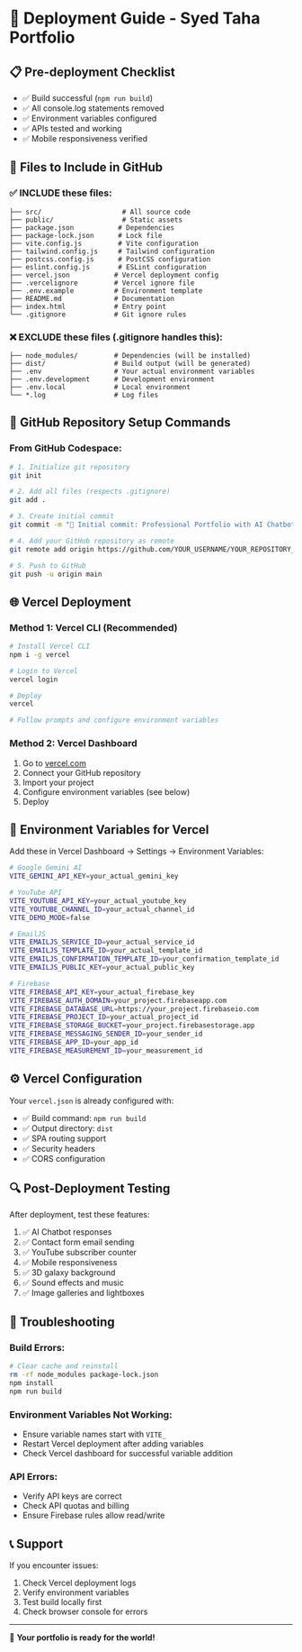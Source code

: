 # 🚀 Deployment Guide - Syed Taha Portfolio

## 📋 Pre-deployment Checklist

- ✅ Build successful (`npm run build`)
- ✅ All console.log statements removed
- ✅ Environment variables configured
- ✅ APIs tested and working
- ✅ Mobile responsiveness verified

## 🔧 Files to Include in GitHub

### ✅ **INCLUDE these files:**
```
├── src/                    # All source code
├── public/                 # Static assets
├── package.json           # Dependencies
├── package-lock.json      # Lock file
├── vite.config.js         # Vite configuration
├── tailwind.config.js     # Tailwind configuration
├── postcss.config.js      # PostCSS configuration
├── eslint.config.js       # ESLint configuration
├── vercel.json           # Vercel deployment config
├── .vercelignore         # Vercel ignore file
├── .env.example          # Environment template
├── README.md             # Documentation
├── index.html            # Entry point
└── .gitignore            # Git ignore rules
```

### ❌ **EXCLUDE these files (.gitignore handles this):**
```
├── node_modules/         # Dependencies (will be installed)
├── dist/                 # Build output (will be generated)
├── .env                  # Your actual environment variables
├── .env.development      # Development environment
├── .env.local            # Local environment
└── *.log                 # Log files
```

## 📁 GitHub Repository Setup Commands

### From GitHub Codespace:

```bash
# 1. Initialize git repository
git init

# 2. Add all files (respects .gitignore)
git add .

# 3. Create initial commit
git commit -m "🎉 Initial commit: Professional Portfolio with AI Chatbot"

# 4. Add your GitHub repository as remote
git remote add origin https://github.com/YOUR_USERNAME/YOUR_REPOSITORY_NAME.git

# 5. Push to GitHub
git push -u origin main
```

## 🌐 Vercel Deployment

### Method 1: Vercel CLI (Recommended)
```bash
# Install Vercel CLI
npm i -g vercel

# Login to Vercel
vercel login

# Deploy
vercel

# Follow prompts and configure environment variables
```

### Method 2: Vercel Dashboard
1. Go to [vercel.com](https://vercel.com)
2. Connect your GitHub repository
3. Import your project
4. Configure environment variables (see below)
5. Deploy

## 🔐 Environment Variables for Vercel

Add these in Vercel Dashboard → Settings → Environment Variables:

```bash
# Google Gemini AI
VITE_GEMINI_API_KEY=your_actual_gemini_key

# YouTube API
VITE_YOUTUBE_API_KEY=your_actual_youtube_key
VITE_YOUTUBE_CHANNEL_ID=your_actual_channel_id
VITE_DEMO_MODE=false

# EmailJS
VITE_EMAILJS_SERVICE_ID=your_actual_service_id
VITE_EMAILJS_TEMPLATE_ID=your_actual_template_id
VITE_EMAILJS_CONFIRMATION_TEMPLATE_ID=your_confirmation_template_id
VITE_EMAILJS_PUBLIC_KEY=your_actual_public_key

# Firebase
VITE_FIREBASE_API_KEY=your_actual_firebase_key
VITE_FIREBASE_AUTH_DOMAIN=your_project.firebaseapp.com
VITE_FIREBASE_DATABASE_URL=https://your_project.firebaseio.com
VITE_FIREBASE_PROJECT_ID=your_actual_project_id
VITE_FIREBASE_STORAGE_BUCKET=your_project.firebasestorage.app
VITE_FIREBASE_MESSAGING_SENDER_ID=your_sender_id
VITE_FIREBASE_APP_ID=your_app_id
VITE_FIREBASE_MEASUREMENT_ID=your_measurement_id
```

## ⚙️ Vercel Configuration

Your `vercel.json` is already configured with:
- ✅ Build command: `npm run build`
- ✅ Output directory: `dist`
- ✅ SPA routing support
- ✅ Security headers
- ✅ CORS configuration

## 🔍 Post-Deployment Testing

After deployment, test these features:
1. ✅ AI Chatbot responses
2. ✅ Contact form email sending
3. ✅ YouTube subscriber counter
4. ✅ Mobile responsiveness
5. ✅ 3D galaxy background
6. ✅ Sound effects and music
7. ✅ Image galleries and lightboxes

## 🐛 Troubleshooting

### Build Errors:
```bash
# Clear cache and reinstall
rm -rf node_modules package-lock.json
npm install
npm run build
```

### Environment Variables Not Working:
- Ensure variable names start with `VITE_`
- Restart Vercel deployment after adding variables
- Check Vercel dashboard for successful variable addition

### API Errors:
- Verify API keys are correct
- Check API quotas and billing
- Ensure Firebase rules allow read/write

## 📞 Support

If you encounter issues:
1. Check Vercel deployment logs
2. Verify environment variables
3. Test build locally first
4. Check browser console for errors

---

🎉 **Your portfolio is ready for the world!**